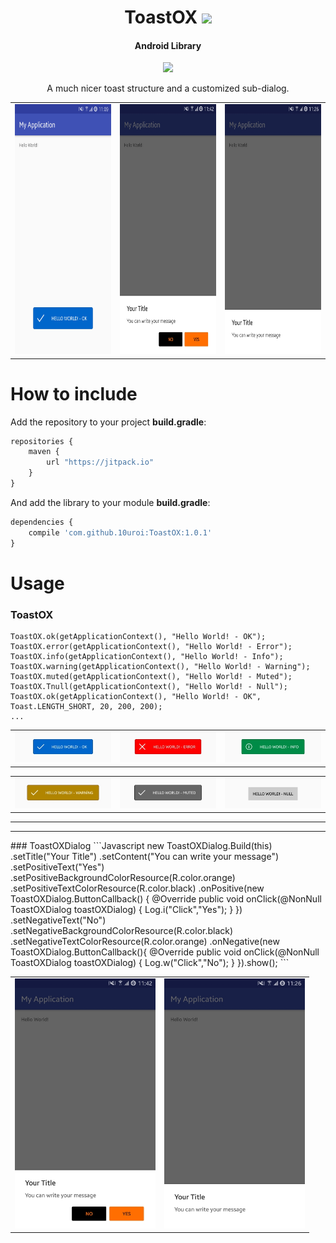 <h1 align="center">ToastOX <a href="https://github.com/10uroi/ToastOX#how-to-include"><img src="https://jitpack.io/v/10uroi/ToastOX.svg"></a></h1>
<h4 align="center">Android Library</h4>

<p align="center">
  <a target="_blank" href="https://android-arsenal.com/api?level=14"><img src="https://img.shields.io/badge/API-14%2B-orange.svg"></a>
</p>

<p align="center">A much nicer toast structure and a customized sub-dialog.</p>

<table align="center">
    <tr>
        <td>
            <img src="https://raw.githubusercontent.com/10uroi/ToastOX/master/Screenshots/1.jpg" height="400" />
        </td>
         <td>
            <img src="https://raw.githubusercontent.com/10uroi/ToastOX/master/Screenshots/9.jpg" height="400" />
        </td>
        <td>
            <img src="https://raw.githubusercontent.com/10uroi/ToastOX/master/Screenshots/8.jpg" height="400" />
        </td>
    </tr>
</table>


# How to include
Add the repository to your project **build.gradle**:

```Javascript
repositories {
	maven {
		url "https://jitpack.io"
	}
}
```

And add the library to your module **build.gradle**:

```Javascript
dependencies {
	compile 'com.github.10uroi:ToastOX:1.0.1'
}
```
# Usage
### ToastOX
    ToastOX.ok(getApplicationContext(), "Hello World! - OK");
    ToastOX.error(getApplicationContext(), "Hello World! - Error");
    ToastOX.info(getApplicationContext(), "Hello World! - Info");
    ToastOX.warning(getApplicationContext(), "Hello World! - Warning");
    ToastOX.muted(getApplicationContext(), "Hello World! - Muted");
    ToastOX.Tnull(getApplicationContext(), "Hello World! - Null");
    ToastOX.ok(getApplicationContext(), "Hello World! - OK", Toast.LENGTH_SHORT, 20, 200, 200);
    ...

<table align="center">
    <tr>
        <td>
            <img src="https://raw.githubusercontent.com/10uroi/ToastOX/master/Screenshots/2.jpg" />
        </td>
        <td>
            <img src="https://raw.githubusercontent.com/10uroi/ToastOX/master/Screenshots/3.jpg" />
        </td>
        <td>
            <img src="https://raw.githubusercontent.com/10uroi/ToastOX/master/Screenshots/4.jpg" />
        </td>
    </tr>
    </table>
    <table align="center">
    <tr>
        <td>
            <img src="https://raw.githubusercontent.com/10uroi/ToastOX/master/Screenshots/5.jpg" />
        </td>
        <td>
            <img src="https://raw.githubusercontent.com/10uroi/ToastOX/master/Screenshots/6.jpg" />
        </td>
        <td>
            <img src="https://raw.githubusercontent.com/10uroi/ToastOX/master/Screenshots/7.jpg" />
        </td>
    </tr>
</table>
<hr><hr>
### ToastOXDialog
```Javascript
      new ToastOXDialog.Build(this)
            .setTitle("Your Title")
            .setContent("You can write your message")
            .setPositiveText("Yes")
            .setPositiveBackgroundColorResource(R.color.orange)
            .setPositiveTextColorResource(R.color.black)
            .onPositive(new ToastOXDialog.ButtonCallback() {
                @Override
                public void onClick(@NonNull ToastOXDialog toastOXDialog) {
                    Log.i("Click","Yes");
                }
            })
            .setNegativeText("No")
            .setNegativeBackgroundColorResource(R.color.black)
            .setNegativeTextColorResource(R.color.orange)
            .onNegative(new ToastOXDialog.ButtonCallback(){
                @Override
                public void onClick(@NonNull ToastOXDialog toastOXDialog) {
                    Log.w("Click","No");
                }
            }).show();
```
<table align="center">
    <tr>
        <td>
            <img src="https://raw.githubusercontent.com/10uroi/ToastOX/master/Screenshots/9.jpg" height="400" />
        </td> 
        <td>
            <img src="https://raw.githubusercontent.com/10uroi/ToastOX/master/Screenshots/8.jpg" height="400" />
        </td>
    </tr>
</table>
